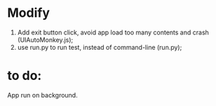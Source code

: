 # Modify <custom use>
1. Add exit button click, avoid app load too many contents and crash (UIAutoMonkey.js);
2. use run.py to run test, instead of command-line (run.py);


# to do:
App run on background.
